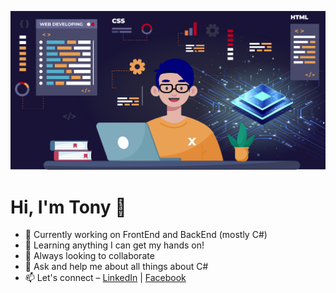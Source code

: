 ![Tony Nguyễn](https://raw.githubusercontent.com/TonyNguyen2512/TonyNguyen2512/main/header.png)

# Hi, I'm Tony 👋

- 🔭 Currently working on FrontEnd and BackEnd (mostly C#)
- 🌱 Learning anything I can get my hands on!
- 👯 Always looking to collaborate
- 💬 Ask and help me about all things about C#
- 📫 Let's connect – [LinkedIn](https://www.linkedin.com/in/tony2512) | [Facebook](https://www.facebook.com/tonyn2512/)
